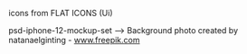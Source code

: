 icons from FLAT ICONS (Ui)

psd-iphone-12-mockup-set -->
Background photo created by natanaelginting - www.freepik.com
